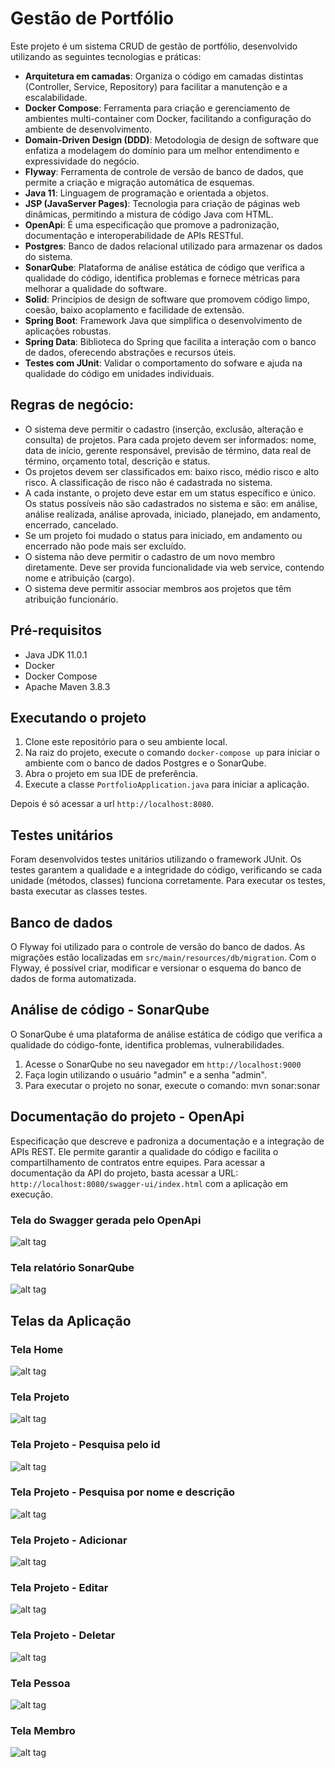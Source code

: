 # Gestão de Portfólio

Este projeto é um sistema CRUD de gestão de portfólio, desenvolvido utilizando as seguintes tecnologias e práticas:

- **Arquitetura em camadas**: Organiza o código em camadas distintas (Controller, Service, Repository) para facilitar a manutenção e a escalabilidade.
- **Docker Compose**: Ferramenta para criação e gerenciamento de ambientes multi-container com Docker, facilitando a configuração do ambiente de desenvolvimento.
- **Domain-Driven Design (DDD)**: Metodologia de design de software que enfatiza a modelagem do domínio para um melhor entendimento e expressividade do negócio.
- **Flyway**: Ferramenta de controle de versão de banco de dados, que permite a criação e migração automática de esquemas.
- **Java 11**: Linguagem de programação e orientada a objetos.
- **JSP (JavaServer Pages)**: Tecnologia para criação de páginas web dinâmicas, permitindo a mistura de código Java com HTML.
- **OpenApi**: É uma especificação que promove a padronização, documentação e interoperabilidade de APIs RESTful.
- **Postgres**: Banco de dados relacional utilizado para armazenar os dados do sistema.
- **SonarQube**: Plataforma de análise estática de código que verifica a qualidade do código, identifica problemas e fornece métricas para melhorar a qualidade do software.
- **Solid**: Princípios de design de software que promovem código limpo, coesão, baixo acoplamento e facilidade de extensão.
- **Spring Boot**: Framework Java que simplifica o desenvolvimento de aplicações robustas.
- **Spring Data**: Biblioteca do Spring que facilita a interação com o banco de dados, oferecendo abstrações e recursos úteis.
- **Testes com JUnit**: Validar o comportamento do sofware e ajuda na qualidade do código em unidades individuais.

## Regras de negócio:
- O sistema deve permitir o cadastro (inserção, exclusão, alteração e consulta) de projetos. Para cada projeto devem ser informados: nome, data de início, gerente responsável, previsão de término, data real de término, orçamento total, descrição e status.
- Os projetos devem ser classificados em: baixo risco, médio risco e alto risco. A classificação de risco não é cadastrada no sistema.
- A cada instante, o projeto deve estar em um status específico e único. Os status possíveis não são cadastrados no sistema e são: em análise, análise realizada, análise aprovada, iniciado, planejado, em andamento, encerrado, cancelado.
- Se um projeto foi mudado o status para iniciado, em andamento ou encerrado não pode mais ser excluído.
- O sistema não deve permitir o cadastro de um novo membro diretamente. Deve ser provida funcionalidade via web service, contendo nome e atribuição (cargo).
- O sistema deve permitir associar membros aos projetos que têm atribuição funcionário.


## Pré-requisitos

- Java JDK 11.0.1
- Docker
- Docker Compose
- Apache Maven 3.8.3

## Executando o projeto

1. Clone este repositório para o seu ambiente local.
2. Na raiz do projeto, execute o comando `docker-compose up` para iniciar o ambiente com o banco de dados Postgres e o SonarQube.
3. Abra o projeto em sua IDE de preferência.
4. Execute a classe `PortfolioApplication.java` para iniciar a aplicação.

Depois é só acessar a url `http://localhost:8080`.

## Testes unitários

Foram desenvolvidos testes unitários utilizando o framework JUnit. Os testes garantem a qualidade e a integridade do código, verificando se cada unidade (métodos, classes) funciona corretamente. Para executar os testes, basta executar as classes testes.

## Banco de dados

O Flyway foi utilizado para o controle de versão do banco de dados. As migrações estão localizadas em `src/main/resources/db/migration`. Com o Flyway, é possível criar, modificar e versionar o esquema do banco de dados de forma automatizada.

## Análise de código - SonarQube

O SonarQube é uma plataforma de análise estática de código que verifica a qualidade do código-fonte, identifica problemas, vulnerabilidades.

1. Acesse o SonarQube no seu navegador em `http://localhost:9000`
2. Faça login utilizando o usuário "admin" e a senha "admin".
3. Para executar o projeto no sonar, execute o comando: mvn sonar:sonar

## Documentação do projeto - OpenApi

Especificação que descreve e padroniza a documentação e a integração de APIs REST. Ele permite garantir a qualidade do código e facilita o compartilhamento de contratos entre equipes. Para acessar a documentação da API do projeto, basta acessar a URL: `http://localhost:8080/swagger-ui/index.html` com a aplicação em execução.

### Tela do Swagger gerada pelo OpenApi
![alt tag](https://github.com/xcarlosr/portfolio/blob/main/imagens/open-api-swagger.png?raw=true)


### Tela relatório SonarQube
![alt tag](https://github.com/xcarlosr/portfolio/blob/main/imagens/sonar_cobertura_testes?raw=true)


## Telas da Aplicação

### Tela Home
![alt tag](https://github.com/xcarlosr/portfolio/blob/main/imagens/home.png?raw=true)


### Tela Projeto
![alt tag](https://github.com/xcarlosr/portfolio/blob/main/imagens/projetos.png?raw=true)


### Tela Projeto - Pesquisa pelo id
![alt tag](https://github.com/xcarlosr/portfolio/blob/main/imagens/projeto_pesquisa_id.png?raw=true)


### Tela Projeto - Pesquisa por nome e descrição
![alt tag](https://github.com/xcarlosr/portfolio/blob/main/imagens/projeto_pesquisa_descricao.png?raw=true)


### Tela Projeto - Adicionar
![alt tag](https://github.com/xcarlosr/portfolio/blob/main/imagens/projeto_adicionar.png?raw=true)


### Tela Projeto - Editar
![alt tag](https://github.com/xcarlosr/portfolio/blob/main/imagens/projeto_editar.png?raw=true)


### Tela Projeto - Deletar
![alt tag](https://github.com/xcarlosr/portfolio/blob/main/imagens/projeto_deletar.png?raw=true)


### Tela Pessoa
![alt tag](https://github.com/xcarlosr/portfolio/blob/main/imagens/pessoas.png?raw=true)


### Tela Membro
![alt tag](https://github.com/xcarlosr/portfolio/blob/main/imagens/membros.png?raw=true)